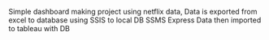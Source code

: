 Simple dashboard making project using netflix data, 
Data is exported from excel to database using SSIS to local DB SSMS Express
Data then imported to tableau with DB
